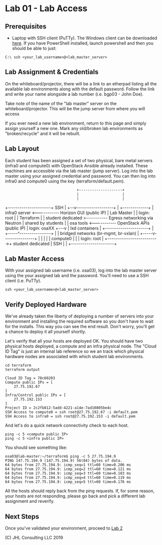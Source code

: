 # Lab 01 - Lab Access

## Prerequisites

* Laptop with SSH client (PuTTy). The Windows client can be downloaded [here](https://www.chiark.greenend.org.uk/~sgtatham/putty/latest.html). If you have PowerShell installed, launch powershell and then you should be able to just:

```
C:\ ssh <your_lab_username>@<lab_master_server>
```


## Lab Assignment & Credentials

On the whiteboard/projector, there will be a link to an etherpad listing all the available lab environments along with the default password. Follow the link and write your name alongside a lab number (i.e. bgp03 - John Doe).

Take note of the name of the "lab master" server on the whiteboard/projector. This will be the jump server from where you will access 

If you ever need a new lab environment, return to this page and simply assign yourself a new one. Mark any old/broken lab environments as "broken/recycle" and it will be rebuilt.

## Lab Layout

Each student has been assigned a set of two physical, bare metal servers (infra0 and compute0) with OpenStack Ansible already installed. These machines are accessible via the lab master (jump server). Log into the lab master using your assigned credential and password. You can then log into infra0 and compute0 using the key (terraform/default.pem).

                                     +--------------------+
                                     |                    |
                                     |                    |
+----------------------+   SSH       |                 +--v-------------------+
|                      +-------------+                 | infra0 server        <----------- Horizon GUI (public IP)
| Lab Master           |                               | login: root          |
| Terraform            |                               | student dedicated    >----------- Egress networking via Neutron
| shared by students   |                               | osa tools            <----------- OpenStack APIs (public IP)
| login: osaXX         +---v                           | lxd containers       |
+----------------------+   |                           +-----^----------------+
                           |                                 | bridged networks (br-mgmt, br-vxlan)
                           |                           +-----v----------------+
                           |                           |                      |
                           |                           | compute0             |
                           |                           | login: root          |
                           +-------------------------->+ student dedicated    |
                                    SSH                |                      |
                                                       +----------------------+
                                                       
                                                       
## Lab Master Access

With your assigned lab username (i.e. osa03), log into the lab master server using the your assigned lab and the password. You'll need to use a SSH client (i.e. PuTTy). 

```
ssh <your_lab_username>@<lab_master_server>
```

## Verify Deployed Hardware

We've already taken the liberty of deploying a number of servers into your environment and installing the required software so you don't have to wait for the installs.
This way you can see the end result. Don't worry, you'll get a chance to deploy it all yourself shortly.

Let's verify that all your hosts are deployed OK. You should have two physical hosts deployed, a compute and an infra physical node. The "Cloud ID Tag" is just an internal lab reference so we an track which physical hardware nodes are associated with which student lab environments.

```
cd terraform
terraform output
```

```
Cloud ID Tag = 78c60203
Compute public IPs = [
    27.75.192.67
]
Infra/Control public IPs = [
    27.75.192.153
]
Project ID = 2c2fb812-5add-4221-a14e-7ad10805be4c
SSH Access to compute0 = ssh root@27.75.192.67 -i default.pem
SSH Access to infra0 = ssh root@27.75.192.153 -i default.pem

```

And let's do a quick network connectivity check to each host.

```
ping -c 5 <compute public IP>
ping -c 5 <infra public IP>
```

You should see something like:
```
osa03@lab-master:~/terraform$ ping -c 5 27.75.194.9
PING 147.75.194.9 (147.75.194.9) 56(84) bytes of data.
64 bytes from 27.75.194.9: icmp_seq=1 ttl=60 time=0.206 ms
64 bytes from 27.75.194.9: icmp_seq=2 ttl=60 time=0.121 ms
64 bytes from 27.75.194.9: icmp_seq=3 ttl=60 time=0.183 ms
64 bytes from 27.75.194.9: icmp_seq=4 ttl=60 time=0.119 ms
64 bytes from 27.75.194.9: icmp_seq=5 ttl=60 time=0.176 ms
```

All the hosts should reply back from the ping requests. If, for some reason, your hosts are not responding, please go back and pick a different lab assignment and reverify.

## Next Steps

Once you've validated your environment, proceed to [Lab 2](Lab02.md)

(C) JHL Consulting LLC 2019
